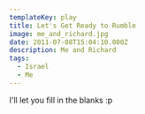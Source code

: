 ```yaml
---
templateKey: play
title: Let's Get Ready to Rumble
image: me_and_richard.jpg
date: 2011-07-08T15:04:10.000Z
description: Me and Richard
tags:
  - Israel
  - Me
---
```


I'll let you fill in the blanks :p

